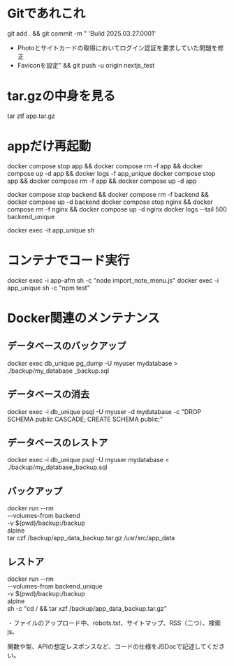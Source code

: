 # Gitであれこれ
git add . && git commit -m "
'Build 2025.03.27.0001'
- Photoとサイトカードの取得においてログイン認証を要求していた問題を修正
- Faviconを設定" && git push -u origin nextjs_test
# tar.gzの中身を見る
tar ztf app.tar.gz

# appだけ再起動
docker compose stop app && docker compose rm -f app && docker compose up -d app && docker logs -f app_unique
docker compose stop app && docker compose rm -f app && docker compose up -d app 

docker compose stop backend && docker compose rm -f backend && docker compose up -d backend
docker compose stop nginx && docker compose rm -f nginx && docker compose up -d nginx
docker logs --tail 500 backend_unique

docker exec -it app_unique sh

# コンテナでコード実行
docker exec -i app-afm sh -c "node import_note_menu.js"
docker exec -i app_unique sh -c "npm test"


# Docker関連のメンテナンス
## データベースのバックアップ
 docker exec db_unique pg_dump -U myuser mydatabase > ./backup/my_database
_backup.sql
## データベースの消去
 docker exec -i db_unique psql -U myuser -d mydatabase -c "DROP SCHEMA public CASCADE; CREATE SCHEMA public;"
## データベースのレストア
 docker exec -i db_unique psql -U myuser mydatabase < ./backup/my_database_backup.sql


## バックアップ
docker run --rm \
  --volumes-from backend \
  -v $(pwd)/backup:/backup \
  alpine \
  tar czf /backup/app_data_backup.tar.gz /usr/src/app_data

## レストア
docker run --rm \
  --volumes-from backend_unique \
  -v $(pwd)/backup:/backup \
  alpine \
  sh -c "cd / && tar xzf /backup/app_data_backup.tar.gz"



・ファイルのアップロード中、robots.txt、サイトマップ、RSS（二つ）、検索js、




関数や型、APIの想定レスポンスなど、コードの仕様をJSDocで記述してください。





